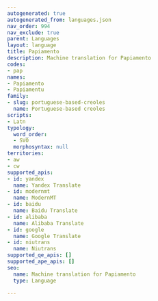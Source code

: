```yaml
---
autogenerated: true
autogenerated_from: languages.json
nav_order: 994
nav_exclude: true
parent: Languages
layout: language
title: Papiamento
description: Machine translation for Papiamento
codes:
- pap
names:
- Papiamento
- Papiamentu
family:
- slug: portuguese-based-creoles
  name: Portuguese-based creoles
scripts:
- Latn
typology:
  word_order:
  - SVO
  morphosyntax: null
territories:
- aw
- cw
supported_apis:
- id: yandex
  name: Yandex Translate
- id: modernmt
  name: ModernMT
- id: baidu
  name: Baidu Translate
- id: alibaba
  name: Alibaba Translate
- id: google
  name: Google Translate
- id: niutrans
  name: Niutrans
supported_qe_apis: []
supported_ape_apis: []
seo:
  name: Machine translation for Papiamento
  type: Language

---
```


